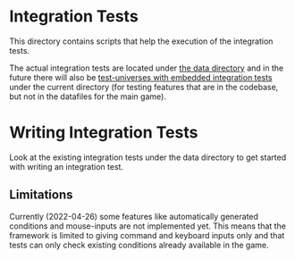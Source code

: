 # Integration Tests

This directory contains scripts that help the execution of the integration tests.

The actual integration tests are located under [the data directory](../../data/tests) and in the future there will also be [test-universes with embedded integration tests](universes) under the current directory (for testing features that are in the codebase, but not in the datafiles for the main game).

# Writing Integration Tests

Look at the existing integration tests under the data directory to get started with writing an integration test.

## Limitations

Currently (2022-04-26) some features like automatically generated conditions and mouse-inputs are not implemented yet. This means that the framework is limited to giving command and keyboard inputs only and that tests can only check existing conditions already available in the game.
